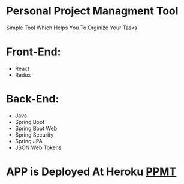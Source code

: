 # Personal Project Managment Tool

Simple Tool Which Helps You To Orginize Your Tasks
 
# Front-End:
- React 
- Redux 
# Back-End:
- Java
- Spring Boot
- Spring Boot Web
- Spring Security
- Spring JPA
- JSON Web Tokens


# APP is Deployed At Heroku [PPMT](https://personalpmt.herokuapp.com/)
